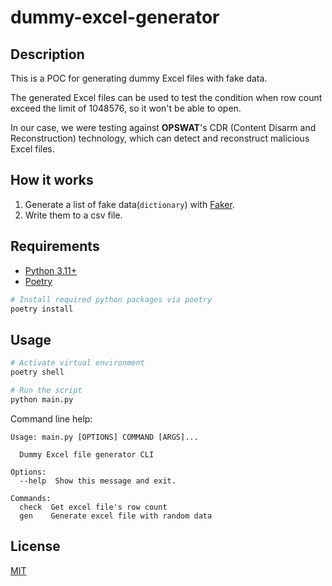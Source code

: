 # dummy-excel-generator

## Description

This is a POC for generating dummy Excel files with fake data.

The generated Excel files can be used to test the condition when row count exceed the limit of 1048576, so it won't be able to open.

In our case, we were testing against **OPSWAT**'s CDR (Content Disarm and Reconstruction) technology, which can detect and reconstruct malicious Excel files.

## How it works

1. Generate a list of fake data(`dictionary`) with [Faker](https://faker.readthedocs.io/en/master/).
2. Write them to a csv file.

## Requirements

- [Python 3.11+](https://www.python.org/downloads/)
- [Poetry](https://python-poetry.org/docs/#installation)

```bash
# Install required python packages via poetry
poetry install
```

## Usage

```bash
# Activate virtual environment
poetry shell

# Run the script
python main.py
```

Command line help:

```console
Usage: main.py [OPTIONS] COMMAND [ARGS]...

  Dummy Excel file generator CLI

Options:
  --help  Show this message and exit.

Commands:
  check  Get excel file's row count
  gen    Generate excel file with random data
```

## License

[MIT](LICENSE)

